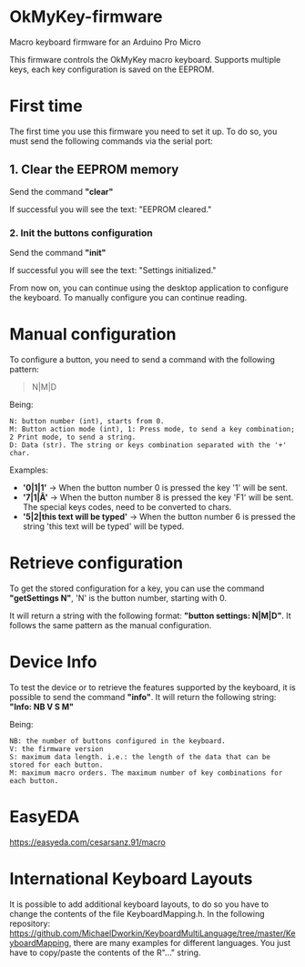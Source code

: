 # OkMyKey-firmware
Macro keyboard firmware for an Arduino Pro Micro

This firmware controls the OkMyKey macro keyboard. 
Supports multiple keys, each key configuration is saved on the EEPROM.

# First time
The first time you use this firmware you need to set it up. To do so, you must send the following commands via the serial port:
## 1. Clear the EEPROM memory
  Send the command **"clear"**
    
  If successful you will see the text: "EEPROM cleared."
  
### 2. Init the buttons configuration

  Send the command **"init"**
    
  If successful you will see the text: "Settings initialized."
  
  
From now on, you can continue using the desktop application to configure the keyboard. To manually configure you can continue reading.

# Manual configuration
To configure a button, you need to send a command with the following pattern:

  > N|M|D
  
  Being:
  
    N: button number (int), starts from 0.
    M: Button action mode (int), 1: Press mode, to send a key combination; 2 Print mode, to send a string.
    D: Data (str). The string or keys combination separated with the '+' char.
    
  Examples:
  
   * **'0|1|1'** -> When the button number 0 is pressed the key '1' will be sent.
   * **'7|1|Â'** -> When the button number 8 is pressed the key 'F1' will be sent. The special keys codes, need to be converted to chars.
   * **'5|2|this text will be typed'** -> When the button number 6 is pressed the string 'this text will be typed' will be typed.
    
# Retrieve configuration
To get the stored configuration for a key, you can use the command **"getSettings N"**, 'N' is the button number, starting with 0.

It will return a string with the following format: **"button settings: N|M|D"**. It follows the same pattern as the manual configuration.

# Device Info
To test the device or to retrieve the features supported by the keyboard, it is possible to send the command **"info"**. It will return the following string: **"Info: NB V S M"**

  Being:
  
    NB: the number of buttons configured in the keyboard.
    V: the firmware version
    S: maximum data length. i.e.: the length of the data that can be stored for each button.
    M: maximum macro orders. The maximum number of key combinations for each button.
    
# EasyEDA
  https://easyeda.com/cesarsanz.91/macro
  
# International Keyboard Layouts
It is possible to add additional keyboard layouts, to do so you have to change the contents of the file KeyboardMapping.h. In the following repository: https://github.com/MichaelDworkin/KeyboardMultiLanguage/tree/master/KeyboardMapping, there are many examples for different languages. You just have to copy/paste the contents of the R"..." string.
